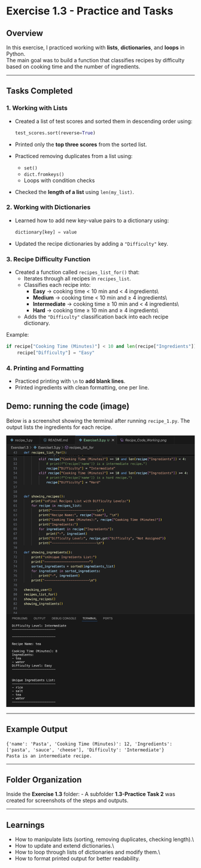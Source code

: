 # Exercise 1.3 - Practice and Tasks

## Overview

In this exercise, I practiced working with **lists**, **dictionaries**,
and **loops** in Python.\
The main goal was to build a function that classifies recipes by
difficulty based on cooking time and the number of ingredients.

------------------------------------------------------------------------

## Tasks Completed

### 1. Working with Lists

-   Created a list of test scores and sorted them in descending order
    using:

    ``` python
    test_scores.sort(reverse=True)
    ```

-   Printed only the **top three scores** from the sorted list.

-   Practiced removing duplicates from a list using:

    -   `set()`
    -   `dict.fromkeys()`
    -   Loops with condition checks

-   Checked the **length of a list** using `len(my_list)`.

### 2. Working with Dictionaries

-   Learned how to add new key-value pairs to a dictionary using:

    ``` python
    dictionary[key] = value
    ```

-   Updated the recipe dictionaries by adding a `"Difficulty"` key.

### 3. Recipe Difficulty Function

-   Created a function called `recipes_list_for()` that:
    -   Iterates through all recipes in `recipes_list`.
    -   Classifies each recipe into:
        -   **Easy** → cooking time \< 10 min and \< 4 ingredients\
        -   **Medium** → cooking time \< 10 min and ≥ 4 ingredients\
        -   **Intermediate** → cooking time ≥ 10 min and \< 4
            ingredients\
        -   **Hard** → cooking time ≥ 10 min and ≥ 4 ingredients\
    -   Adds the `"Difficulty"` classification back into each recipe
        dictionary.

Example:

``` python
if recipe["Cooking Time (Minutes)"] < 10 and len(recipe["Ingredients"]) < 4:
    recipe["Difficulty"] = "Easy"
```

### 4. Printing and Formatting

-   Practiced printing with `\n` to **add blank lines**.
-   Printed ingredients with clean formatting, one per line.

## Demo: running the code (image)

Below is a screenshot showing the terminal after running `recipe_1.py`. The output lists the ingredients for each recipe.

![Recipe code working](Recipe_Code_Exercise1_3.png)

------------------------------------------------------------------------

## Example Output

    {'name': 'Pasta', 'Cooking Time (Minutes)': 12, 'Ingredients': ['pasta', 'sauce', 'cheese'], 'Difficulty': 'Intermediate'}
    Pasta is an intermediate recipe.

------------------------------------------------------------------------

## Folder Organization

Inside the **Exercise 1.3** folder: - A subfolder **1.3-Practice Task
2** was created for screenshots of the steps and outputs.

------------------------------------------------------------------------

## Learnings

-   How to manipulate lists (sorting, removing duplicates, checking
    length).\
-   How to update and extend dictionaries.\
-   How to loop through lists of dictionaries and modify them.\
-   How to format printed output for better readability.
